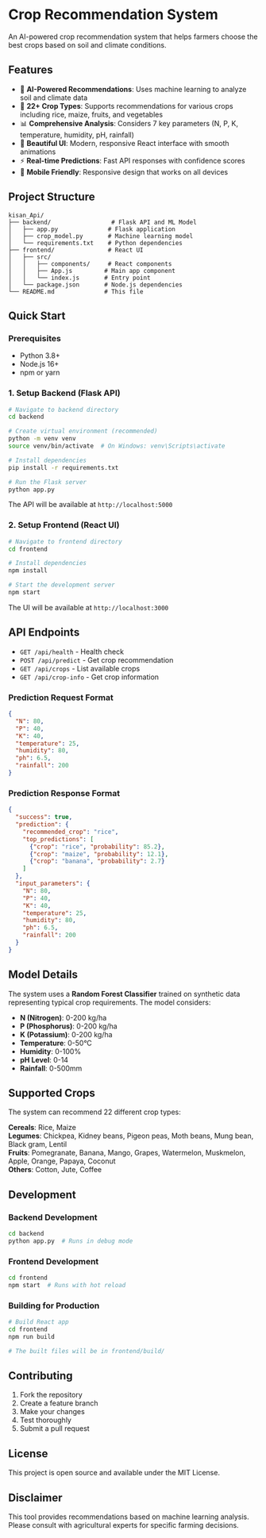 # Crop Recommendation System

An AI-powered crop recommendation system that helps farmers choose the best crops based on soil and climate conditions.

## Features

- 🤖 **AI-Powered Recommendations**: Uses machine learning to analyze soil and climate data
- 🌱 **22+ Crop Types**: Supports recommendations for various crops including rice, maize, fruits, and vegetables
- 📊 **Comprehensive Analysis**: Considers 7 key parameters (N, P, K, temperature, humidity, pH, rainfall)
- 🎨 **Beautiful UI**: Modern, responsive React interface with smooth animations
- ⚡ **Real-time Predictions**: Fast API responses with confidence scores
- 📱 **Mobile Friendly**: Responsive design that works on all devices

## Project Structure

```
kisan_Api/
├── backend/                 # Flask API and ML Model
│   ├── app.py              # Flask application
│   ├── crop_model.py       # Machine learning model
│   └── requirements.txt    # Python dependencies
├── frontend/               # React UI
│   ├── src/
│   │   ├── components/     # React components
│   │   ├── App.js         # Main app component
│   │   └── index.js       # Entry point
│   └── package.json       # Node.js dependencies
└── README.md              # This file
```

## Quick Start

### Prerequisites

- Python 3.8+
- Node.js 16+
- npm or yarn

### 1. Setup Backend (Flask API)

```bash
# Navigate to backend directory
cd backend

# Create virtual environment (recommended)
python -m venv venv
source venv/bin/activate  # On Windows: venv\Scripts\activate

# Install dependencies
pip install -r requirements.txt

# Run the Flask server
python app.py
```

The API will be available at `http://localhost:5000`

### 2. Setup Frontend (React UI)

```bash
# Navigate to frontend directory
cd frontend

# Install dependencies
npm install

# Start the development server
npm start
```

The UI will be available at `http://localhost:3000`

## API Endpoints

- `GET /api/health` - Health check
- `POST /api/predict` - Get crop recommendation
- `GET /api/crops` - List available crops
- `GET /api/crop-info` - Get crop information

### Prediction Request Format

```json
{
  "N": 80,
  "P": 40,
  "K": 40,
  "temperature": 25,
  "humidity": 80,
  "ph": 6.5,
  "rainfall": 200
}
```

### Prediction Response Format

```json
{
  "success": true,
  "prediction": {
    "recommended_crop": "rice",
    "top_predictions": [
      {"crop": "rice", "probability": 85.2},
      {"crop": "maize", "probability": 12.1},
      {"crop": "banana", "probability": 2.7}
    ]
  },
  "input_parameters": {
    "N": 80,
    "P": 40,
    "K": 40,
    "temperature": 25,
    "humidity": 80,
    "ph": 6.5,
    "rainfall": 200
  }
}
```

## Model Details

The system uses a **Random Forest Classifier** trained on synthetic data representing typical crop requirements. The model considers:

- **N (Nitrogen)**: 0-200 kg/ha
- **P (Phosphorus)**: 0-200 kg/ha  
- **K (Potassium)**: 0-200 kg/ha
- **Temperature**: 0-50°C
- **Humidity**: 0-100%
- **pH Level**: 0-14
- **Rainfall**: 0-500mm

## Supported Crops

The system can recommend 22 different crop types:

**Cereals**: Rice, Maize  
**Legumes**: Chickpea, Kidney beans, Pigeon peas, Moth beans, Mung bean, Black gram, Lentil  
**Fruits**: Pomegranate, Banana, Mango, Grapes, Watermelon, Muskmelon, Apple, Orange, Papaya, Coconut  
**Others**: Cotton, Jute, Coffee  

## Development

### Backend Development

```bash
cd backend
python app.py  # Runs in debug mode
```

### Frontend Development

```bash
cd frontend
npm start  # Runs with hot reload
```

### Building for Production

```bash
# Build React app
cd frontend
npm run build

# The built files will be in frontend/build/
```

## Contributing

1. Fork the repository
2. Create a feature branch
3. Make your changes
4. Test thoroughly
5. Submit a pull request

## License

This project is open source and available under the MIT License.

## Disclaimer

This tool provides recommendations based on machine learning analysis. Please consult with agricultural experts for specific farming decisions.
